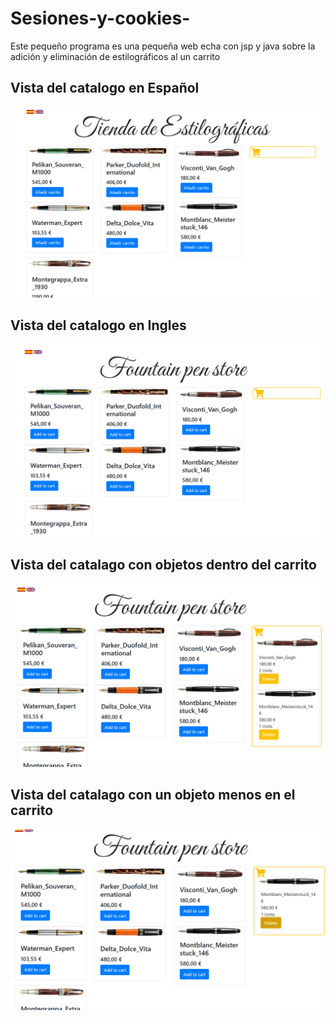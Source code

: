 # Sesiones-y-cookies-
Este pequeño programa es una pequeña web echa con jsp y java sobre la adición y eliminación de estilográficos al un carrito

## Vista del catalogo en **Español**  
![Imagen](markdonwSesionesCookies/img/cataloges.png)  


## Vista del catalogo en **Ingles**  
![Imagen](markdonwSesionesCookies/img/vistaIngles.png)  


## Vista del catalago con objetos dentro del carrito  
![Imagen](markdonwSesionesCookies/img/catalagoconCarrito.png)  


## Vista del catalago con un objeto menos en el carrito  
![Imagen](markdonwSesionesCookies/img/elementoeliminado.png)
